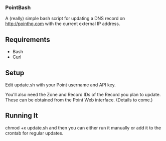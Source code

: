 ### PointBash

A (really) simple bash script for updating a DNS record on http://pointhq.com with the current external IP address.

## Requirements
* Bash
* Curl

## Setup
Edit update.sh with your Point username and API key.

You'll also need the Zone and Record IDs of the Record you plan to update. These can be obtained from the Point Web interface. (Details to come.)

## Running It
chmod +x update.sh and then you can either run it manually or add it to the crontab for regular updates.
